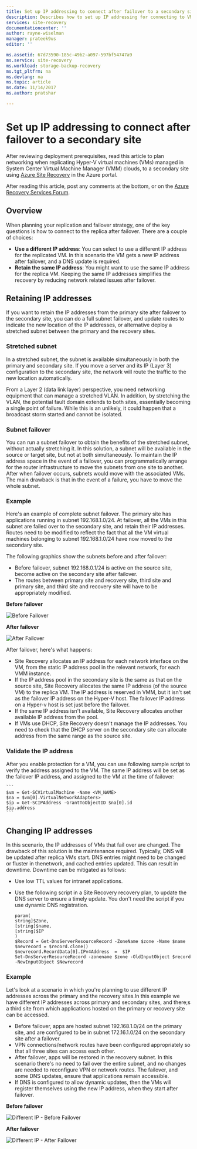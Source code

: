 ```yaml
---
title: Set up IP addressing to connect after failover to a secondary site with Azure Site Recovery | Microsoft Docs
description: Describes how to set up IP addressing for connecting to VMs after failover to a secondary site with Azure Site Recovery.
services: site-recovery
documentationcenter: ''
author: rayne-wiselman
manager: prateek9us
editor: ''

ms.assetid: 67d73590-185c-49b2-a097-597bf54747a9
ms.service: site-recovery
ms.workload: storage-backup-recovery
ms.tgt_pltfrm: na
ms.devlang: na
ms.topic: article
ms.date: 11/14/2017
ms.author: pratshar

---
```

# Set up IP addressing to connect after failover to a secondary site

After reviewing deployment prerequisites, read this article to plan networking when replicating Hyper-V virtual machines (VMs) managed in System Center Virtual Machine Manager (VMM) clouds, to a secondary site using [Azure Site Recovery](site-recovery-overview.md) in the Azure portal. 

After reading this article, post any comments at the bottom, or on the [Azure Recovery Services Forum](https://social.msdn.microsoft.com/forums/azure/home?forum=hypervrecovmgr).

## Overview

When planning your replication and failover strategy, one of the key questions is how to connect to the replica after failover. There are a couple of choices: 

- **Use a different IP address**: You can select to use a different IP address for the replicated VM. In this scenario the VM gets a new IP address after failover, and a DNS update is required.
- **Retain the same IP address**: You might want to use the same IP address for the replica VM. Keeping the same IP addresses simplifies the recovery by reducing network related issues after failover. 

## Retaining IP addresses

If you want to retain the IP addresses from the primary site after failover to the secondary site, you can do a full subnet failover, and update routes to indicate the new location of the IP addresses, or alternative deploy a stretched subnet between the primary and the recovery sites.

### Stretched subnet

In a stretched subnet, the subnet is available simultaneously in both the primary and secondary site. If you move a server and its IP (Layer 3) configuration to the secondary site, the network will route the traffic to the new location automatically. 

From a Layer 2 (data link layer) perspective, you need networking equipment that can manage a stretched VLAN. In addition, by stretching the VLAN, the potential fault domain extends to both sites, essentially becoming a single point of failure. While this is an unlikely, it could happen that a broadcast storm started and cannot be isolated. 


### Subnet failover

You can run a subnet failover to obtain the benefits of the stretched subnet, without actually stretching it. In this solution, a subnet will be available in the source or target site, but not at both simultaneously. To maintain the IP address space in the event of a failover, you can programmatically arrange for the router infrastructure to move the subnets from one site to another. After when failover occurs, subnets would move with the associated VMs. The main drawback is that in the event of a failure, you have to move the whole subnet.

### Example

Here's an example of complete subnet failover. The primary site has applications running in subnet 192.168.1.0/24. At failover, all the VMs in this subnet are failed over to the secondary site, and retain their IP addresses. Routes need to be modified to reflect the fact that all the VM virtual machines belonging to subnet 192.168.1.0/24 have now moved to the secondary site.

The following graphics show the subnets before and after failover:

- Before failover, subnet 192.168.0.1/24 is active on the source site, become active on the secondary site after failover.
- The routes between primary site and recovery site, third site and primary site, and third site and recovery site will have to be appropriately modified.

**Before failover**

![Before Failover](./media/vmm-to-vmm-walkthrough-network/network-design2.png)

**After failover**

![After Failover](./media/vmm-to-vmm-walkthrough-network/network-design3.png)

After failover, here's what happens:

- Site Recovery allocates an IP address for each network interface on the VM, from the static IP address pool in the relevant network, for each VMM instance.
- If the IP address pool in the secondary site is the same as that on the source site, Site Recovery allocates the same IP address (of the source VM) to the replica VM. The IP address is reserved in VMM, but it isn't set as the failover IP address on the Hyper-V host. The failover IP address on a Hyper-v host is set just before the failover.
- If the same IP address isn't available, Site Recovery allocates another available IP address from the pool.
- If VMs use DHCP, Site Recovery doesn't manage the IP addresses. You need to check that the DHCP server on the secondary site can allocate address from the same range as the source site.

### Validate the IP address

After you enable protection for a VM, you can use following sample script to verify the address assigned to the VM. The same IP address will be set as the failover IP address, and assigned to the VM at the time of failover:

    ```
    $vm = Get-SCVirtualMachine -Name <VM_NAME>
    $na = $vm[0].VirtualNetworkAdapters>
    $ip = Get-SCIPAddress -GrantToObjectID $na[0].id
    $ip.address 
    ```

## Changing IP addresses

In this scenario, the IP addresses of VMs that fail over are changed. The drawback of this solution is the maintenance required. Typically, DNS will be updated after replica VMs start. DNS entries might need to be changed or fluster in thenetwork, and cached entries updated. This can result in downtime. Downtime can be mitigated as follows:

- Use low TTL values for intranet applications.
- Use the following script in a Site Recovery recovery plan, to update the DNS server to ensure a timely update. You don't need the script if you use dynamic DNS registration.

    ```
    param(
    string]$Zone,
    [string]$name,
    [string]$IP
    )
    $Record = Get-DnsServerResourceRecord -ZoneName $zone -Name $name
    $newrecord = $record.clone()
    $newrecord.RecordData[0].IPv4Address  =  $IP
    Set-DnsServerResourceRecord -zonename $zone -OldInputObject $record -NewInputObject $Newrecord
    ```
    
### Example 

Let's look at a scenario in which you're planning to use different IP addresses across the primary and the recovery sites.In this example we have different IP addresses across primary and secondary sites, and there;s a third site from which applications hosted on the primary or recovery site can be accessed.

- Before failover, apps are hosted subnet 192.168.1.0/24 on the primary site, and are configured to be in subnet 172.16.1.0/24 on the secondary site after a failover.
- VPN connections/network routes have been configured appropriately so that all three sites can access each other.
- After failover, apps will be restored in the recovery subnet. In this scenario there's no need to fail over the entire subnet, and no changes are needed to reconfigure VPN or network routes. The failover, and some DNS updates, ensure that applications remain accessible.
- If DNS is configured to allow dynamic updates, then the VMs will register themselves using the new IP address, when they start after failover.

**Before failover**

![Different IP - Before Failover](./media/vmm-to-vmm-walkthrough-network/network-design10.png)

**After failover**

![Different IP - After Failover](./media/vmm-to-vmm-walkthrough-network/network-design11.png)




